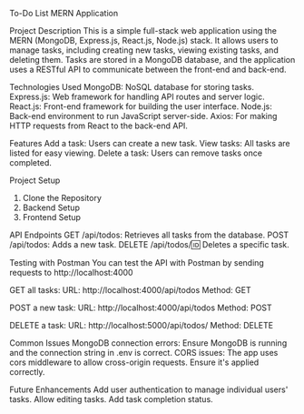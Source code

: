 To-Do List MERN Application

Project Description
This is a simple full-stack web application using the MERN (MongoDB, Express.js, React.js, Node.js) stack. It allows users to manage tasks, including creating new tasks, viewing existing tasks, and deleting them. Tasks are stored in a MongoDB database, and the application uses a RESTful API to communicate between the front-end and back-end.

Technologies Used
MongoDB: NoSQL database for storing tasks.
Express.js: Web framework for handling API routes and server logic.
React.js: Front-end framework for building the user interface.
Node.js: Back-end environment to run JavaScript server-side.
Axios: For making HTTP requests from React to the back-end API.

Features
Add a task: Users can create a new task.
View tasks: All tasks are listed for easy viewing.
Delete a task: Users can remove tasks once completed.

Project Setup
1. Clone the Repository
2. Backend Setup
3. Frontend Setup

API Endpoints
GET /api/todos: Retrieves all tasks from the database.
POST /api/todos: Adds a new task.
DELETE /api/todos/:id: Deletes a specific task.

Testing with Postman
You can test the API with Postman by sending requests to http://localhost:4000

GET all tasks:
URL: http://localhost:4000/api/todos
Method: GET

POST a new task:
URL: http://localhost:4000/api/todos
Method: POST

DELETE a task:
URL: http://localhost:5000/api/todos/<task-id>
Method: DELETE

Common Issues
MongoDB connection errors: Ensure MongoDB is running and the connection string in .env is correct.
CORS issues: The app uses cors middleware to allow cross-origin requests. Ensure it's applied correctly.

Future Enhancements
Add user authentication to manage individual users' tasks.
Allow editing tasks.
Add task completion status.
